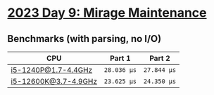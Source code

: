 # [2023 Day 9: Mirage Maintenance](https://adventofcode.com/2023/day/9)

## Benchmarks (with parsing, no I/O)

| CPU                  | Part 1      | Part 2      |
| -------------------- | ----------- | ----------- |
| i5-1240P@1.7-4.4GHz  | `28.036 µs` | `27.844 µs` |
| i5-12600K@3.7-4.9GHz | `23.625 µs` | `24.350 µs` |
